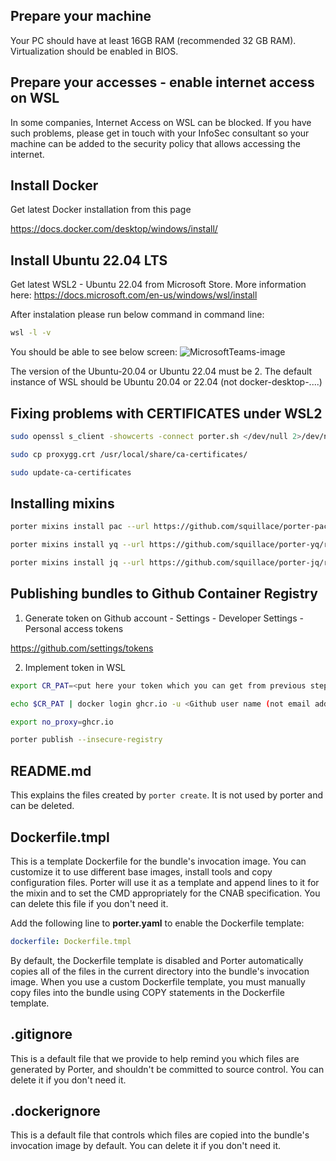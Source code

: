 ## Prepare your machine

Your PC should have at least 16GB RAM (recommended 32 GB RAM).
Virtualization should be enabled in BIOS.

## Prepare your accesses - enable internet access on WSL

In some companies, Internet Access on WSL can be blocked. If you have such problems, please get in touch with your InfoSec consultant so your machine can be added to the security policy that allows accessing the internet. 

## Install Docker

Get latest Docker installation from this page

https://docs.docker.com/desktop/windows/install/

## Install Ubuntu 22.04 LTS

Get latest WSL2 - Ubuntu 22.04 from Microsoft Store.
More information here: https://docs.microsoft.com/en-us/windows/wsl/install

After instalation please run below command in command line:

```bash
wsl -l -v
```
You should be able to see below screen:
![MicrosoftTeams-image](https://user-images.githubusercontent.com/87713372/170029242-23d39155-0c70-4776-a0a6-c22572f5fdf5.png)

The version of the Ubuntu-20.04 or Ubuntu 22.04 must be 2.
The  default instance of WSL should be Ubuntu 20.04 or 22.04 (not docker-desktop-....)

## Fixing problems with CERTIFICATES under WSL2
```bash
sudo openssl s_client -showcerts -connect porter.sh </dev/null 2>/dev/null|openssl x509 -outform PEM > proxygg22.crt

sudo cp proxygg.crt /usr/local/share/ca-certificates/

sudo update-ca-certificates
```

## Installing mixins
```bash
porter mixins install pac --url https://github.com/squillace/porter-pac/releases/download --version v0.1.3

porter mixins install yq --url https://github.com/squillace/porter-yq/releases/download --version v0.1.0

porter mixins install jq --url https://github.com/squillace/porter-jq/releases/download --version v0.1.0
```

## Publishing bundles to Github Container Registry

1. Generate token on Github account - Settings - Developer Settings - Personal access tokens

https://github.com/settings/tokens

2. Implement token in WSL

 ```bash
export CR_PAT=<put here your token which you can get from previous step>

echo $CR_PAT | docker login ghcr.io -u <Github user name (not email address)> --password-stdin

export no_proxy=ghcr.io

porter publish --insecure-registry

 ```

## README.md

This explains the files created by `porter create`. It is not used by porter and
can be deleted.

## Dockerfile.tmpl

This is a template Dockerfile for the bundle's invocation image. You can
customize it to use different base images, install tools and copy configuration
files. Porter will use it as a template and append lines to it for the mixin and to set
the CMD appropriately for the CNAB specification. You can delete this file if you don't
need it.

Add the following line to **porter.yaml** to enable the Dockerfile template:

```yaml
dockerfile: Dockerfile.tmpl
```

By default, the Dockerfile template is disabled and Porter automatically copies
all of the files in the current directory into the bundle's invocation image. When
you use a custom Dockerfile template, you must manually copy files into the bundle
using COPY statements in the Dockerfile template.

## .gitignore

This is a default file that we provide to help remind you which files are
generated by Porter, and shouldn't be committed to source control. You can
delete it if you don't need it.

## .dockerignore

This is a default file that controls which files are copied into the bundle's
invocation image by default. You can delete it if you don't need it.
